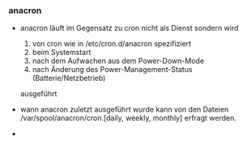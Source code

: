 ### anacron

* anacron läuft im Gegensatz zu cron nicht als Dienst sondern wird 
  1. von cron wie in /etc/cron.d/anacron spezifiziert 
  2. beim Systemstart 
  3. nach dem Aufwachen aus dem Power-Down-Mode
  4. nach Änderung des Power-Management-Status \(Batterie/Netzbetrieb\)

  ausgeführt
* wann anacron zuletzt ausgeführt wurde kann von den Dateien /var/spool/anacron/cron.\[daily, weekly, monthly\] erfragt werden.
* 


